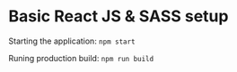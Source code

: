 # Basic React JS & SASS setup
Starting the application:
``npm start``

Runing production build:
``npm run build``
